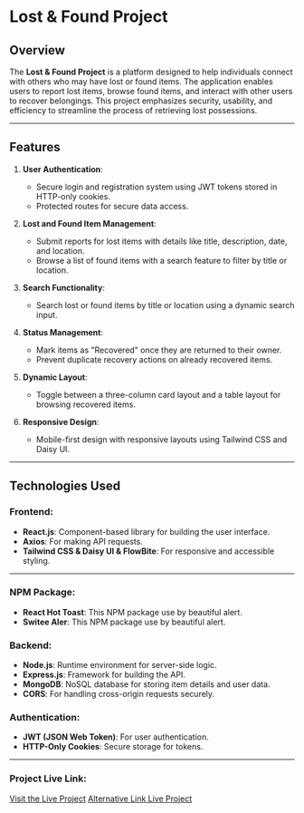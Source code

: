 # Lost & Found Project

## Overview

The **Lost & Found Project** is a platform designed to help individuals connect with others who may have lost or found items. The application enables users to report lost items, browse found items, and interact with other users to recover belongings. This project emphasizes security, usability, and efficiency to streamline the process of retrieving lost possessions.

---

## Features

1. **User Authentication**:

   - Secure login and registration system using JWT tokens stored in HTTP-only cookies.
   - Protected routes for secure data access.

2. **Lost and Found Item Management**:

   - Submit reports for lost items with details like title, description, date, and location.
   - Browse a list of found items with a search feature to filter by title or location.

3. **Search Functionality**:

   - Search lost or found items by title or location using a dynamic search input.

4. **Status Management**:

   - Mark items as "Recovered" once they are returned to their owner.
   - Prevent duplicate recovery actions on already recovered items.

5. **Dynamic Layout**:

   - Toggle between a three-column card layout and a table layout for browsing recovered items.

6. **Responsive Design**:
   - Mobile-first design with responsive layouts using Tailwind CSS and Daisy UI.

---

## Technologies Used

### Frontend:

- **React.js**: Component-based library for building the user interface.
- **Axios**: For making API requests.
- **Tailwind CSS & Daisy UI & FlowBite**: For responsive and accessible styling.

---

### NPM Package:

- **React Hot Toast**: This NPM package use by beautiful alert.
- **Switee Aler**: This NPM package use by beautiful alert.

### Backend:

- **Node.js**: Runtime environment for server-side logic.
- **Express.js**: Framework for building the API.
- **MongoDB**: NoSQL database for storing item details and user data.
- **CORS**: For handling cross-origin requests securely.

### Authentication:

- **JWT (JSON Web Token)**: For user authentication.
- **HTTP-Only Cookies**: Secure storage for tokens.

---

### Project Live Link:

[Visit the Live Project](https://lost-and-found-web-8dbe0.web.app/)
[Alternative Link Live Project](https://lost-and-found-web-8dbe0.firebaseapp.com/)
